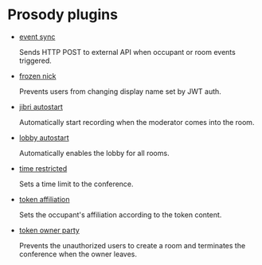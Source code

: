 # Prosody plugins

- [event sync](event_sync/)

  Sends HTTP POST to external API when occupant or room events triggered.

- [frozen nick](frozen_nick/)

  Prevents users from changing display name set by JWT auth.

- [jibri autostart](jibri_autostart/)

  Automatically start recording when the moderator comes into the room.

- [lobby autostart](lobby_autostart/)

  Automatically enables the lobby for all rooms. 

- [time restricted](time_restricted/)

  Sets a time limit to the conference.

- [token affiliation](token_affiliation/)

  Sets the occupant's affiliation according to the token content.

- [token owner party](token_owner_party/)

  Prevents the unauthorized users to create a room and terminates the conference
  when the owner leaves.
